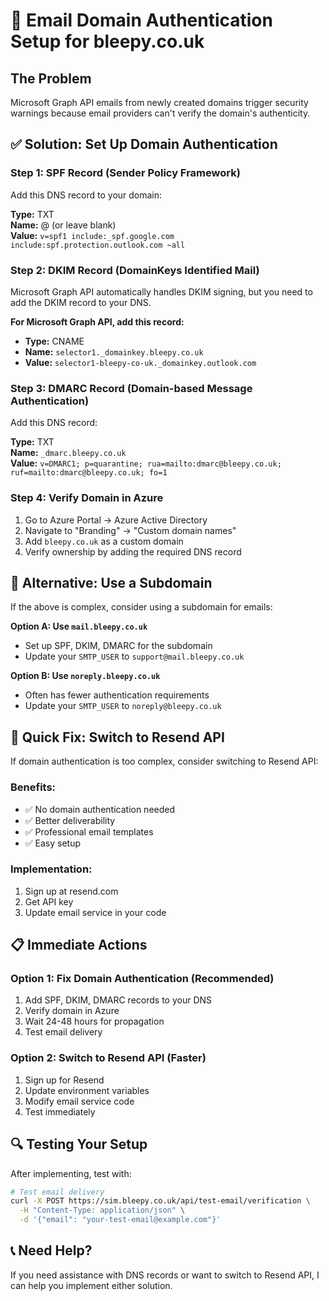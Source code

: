 # 📧 Email Domain Authentication Setup for bleepy.co.uk

## The Problem
Microsoft Graph API emails from newly created domains trigger security warnings because email providers can't verify the domain's authenticity.

## ✅ Solution: Set Up Domain Authentication

### Step 1: SPF Record (Sender Policy Framework)
Add this DNS record to your domain:

**Type:** TXT  
**Name:** @ (or leave blank)  
**Value:** `v=spf1 include:_spf.google.com include:spf.protection.outlook.com ~all`

### Step 2: DKIM Record (DomainKeys Identified Mail)
Microsoft Graph API automatically handles DKIM signing, but you need to add the DKIM record to your DNS.

**For Microsoft Graph API, add this record:**
- **Type:** CNAME
- **Name:** `selector1._domainkey.bleepy.co.uk`
- **Value:** `selector1-bleepy-co-uk._domainkey.outlook.com`

### Step 3: DMARC Record (Domain-based Message Authentication)
Add this DNS record:

**Type:** TXT  
**Name:** `_dmarc.bleepy.co.uk`  
**Value:** `v=DMARC1; p=quarantine; rua=mailto:dmarc@bleepy.co.uk; ruf=mailto:dmarc@bleepy.co.uk; fo=1`

### Step 4: Verify Domain in Azure
1. Go to Azure Portal → Azure Active Directory
2. Navigate to "Branding" → "Custom domain names"
3. Add `bleepy.co.uk` as a custom domain
4. Verify ownership by adding the required DNS record

## 🔧 Alternative: Use a Subdomain

If the above is complex, consider using a subdomain for emails:

**Option A: Use `mail.bleepy.co.uk`**
- Set up SPF, DKIM, DMARC for the subdomain
- Update your `SMTP_USER` to `support@mail.bleepy.co.uk`

**Option B: Use `noreply.bleepy.co.uk`**
- Often has fewer authentication requirements
- Update your `SMTP_USER` to `noreply@bleepy.co.uk`

## 🚀 Quick Fix: Switch to Resend API

If domain authentication is too complex, consider switching to Resend API:

### Benefits:
- ✅ No domain authentication needed
- ✅ Better deliverability
- ✅ Professional email templates
- ✅ Easy setup

### Implementation:
1. Sign up at resend.com
2. Get API key
3. Update email service in your code

## 📋 Immediate Actions

### Option 1: Fix Domain Authentication (Recommended)
1. Add SPF, DKIM, DMARC records to your DNS
2. Verify domain in Azure
3. Wait 24-48 hours for propagation
4. Test email delivery

### Option 2: Switch to Resend API (Faster)
1. Sign up for Resend
2. Update environment variables
3. Modify email service code
4. Test immediately

## 🔍 Testing Your Setup

After implementing, test with:
```bash
# Test email delivery
curl -X POST https://sim.bleepy.co.uk/api/test-email/verification \
  -H "Content-Type: application/json" \
  -d '{"email": "your-test-email@example.com"}'
```

## 📞 Need Help?

If you need assistance with DNS records or want to switch to Resend API, I can help you implement either solution.




